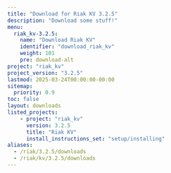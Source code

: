 ```yaml
---
title: "Download for Riak KV 3.2.5"
description: "Download some stuff!"
menu:
  riak_kv-3.2.5:
    name: "Download Riak KV"
    identifier: "download_riak_kv"
    weight: 101
    pre: download-alt
project: "riak_kv"
project_version: "3.2.5"
lastmod: 2025-03-24T00:00:00-00:00
sitemap:
  priority: 0.9
toc: false
layout: downloads
listed_projects:
    - project: "riak_kv"
      version: 3.2.5
      title: "Riak KV"
      install_instructions_set: "setup/installing"
aliases:
  - /riak/3.2.5/downloads
  - /riak/kv/3.2.5/downloads
---
```


